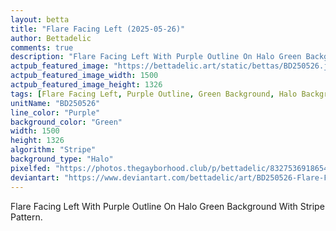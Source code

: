 ```yaml
---
layout: betta
title: "Flare Facing Left (2025-05-26)"
author: Bettadelic
comments: true
description: "Flare Facing Left With Purple Outline On Halo Green Background With Stripe Pattern."
actpub_featured_image: "https://bettadelic.art/static/bettas/BD250526.jpg"
actpub_featured_image_width: 1500
actpub_featured_image_height: 1326
tags: [Flare Facing Left, Purple Outline, Green Background, Halo Background Pattern, Stripe Pattern, May 2025]
unitName: "BD250526"
line_color: "Purple"
background_color: "Green"
width: 1500
height: 1326
algorithm: "Stripe"
background_type: "Halo"
pixelfed: "https://photos.thegayborhood.club/p/bettadelic/832753691865474498"
deviantart: "https://www.deviantart.com/bettadelic/art/BD250526-Flare-Facing-Left-2025-05-26-1199326378"
---
```


Flare Facing Left With Purple Outline On Halo Green Background With Stripe Pattern.

